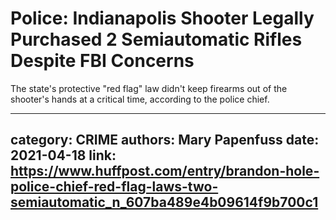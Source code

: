 # Police: Indianapolis Shooter Legally Purchased 2 Semiautomatic Rifles Despite FBI Concerns

The state's protective "red flag" law didn't keep firearms out of the shooter's hands at a critical time, according to the police chief.

---
category: CRIME
authors: Mary Papenfuss
date: 2021-04-18
link: https://www.huffpost.com/entry/brandon-hole-police-chief-red-flag-laws-two-semiautomatic_n_607ba489e4b09614f9b700c1
---
